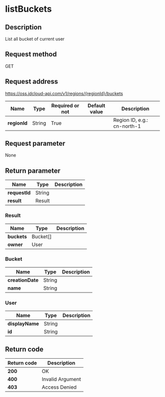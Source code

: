 # listBuckets


## Description
List all bucket of current user


## Request method
GET

## Request address
https://oss.jdcloud-api.com/v1/regions/{regionId}/buckets

|Name|Type|Required or not|Default value|Description|
|---|---|---|---|---|
|**regionId**|String|True||Region ID, e.g.: cn-north-1|

## Request parameter
None


## Return parameter
|Name|Type|Description|
|---|---|---|
|**requestId**|String||
|**result**|Result||


### Result
|Name|Type|Description|
|---|---|---|
|**buckets**|Bucket[]||
|**owner**|User||
### Bucket
|Name|Type|Description|
|---|---|---|
|**creationDate**|String||
|**name**|String||
### User
|Name|Type|Description|
|---|---|---|
|**displayName**|String||
|**id**|String||

## Return code
|Return code|Description|
|---|---|
|**200**|OK|
|**400**|Invalid Argument|
|**403**|Access Denied|
